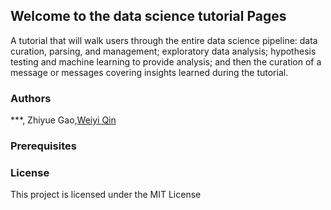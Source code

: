 ## Welcome to the data science tutorial Pages

A tutorial that will walk users through the entire data science pipeline: data curation, parsing, and management; exploratory data analysis; hypothesis testing and machine learning to provide analysis; and then the curation of a message or messages covering insights learned during the tutorial. 

### Authors

***, Zhiyue Gao,[Weiyi Qin](https://github.com/Weiyi-Q)

### Prerequisites 

### License
This project is licensed under the MIT License 
